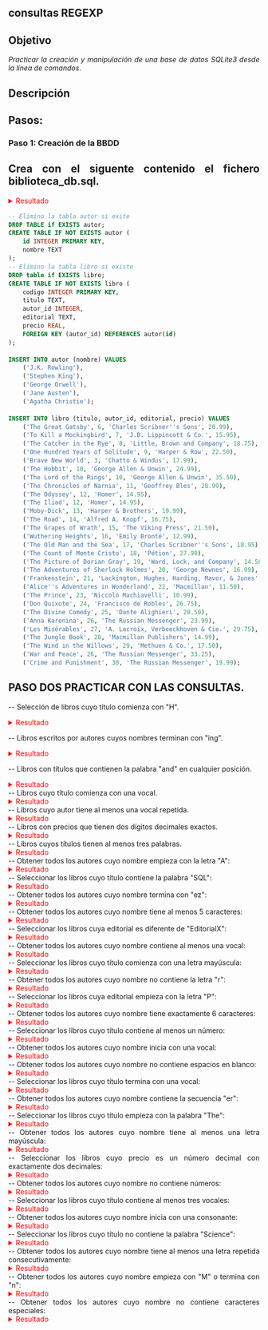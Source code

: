 
<div align="justify">

## consultas REGEXP

## Objetivo

_Practicar la creación y manipulación de una base de datos SQLite3 desde la línea de comandos_.

## Descripción

## Pasos:

### Paso 1: Creación de la BBDD

## Crea con el siguente contenido el fichero biblioteca_db.sql.

<details> 
<summary style="color: red;" > Resultado </summary>

![Imagen de terminal creacion DDBB](https://raw.githubusercontent.com/johnfredyrg1226/base_datos2/main/tarea/Tema3_Realizacion_consultas_SQLite3/imagenes/tarea5_imagen_creacion_ddbb.png)

</details>


```SQL
-- Elimino la tabla autor si exite
DROP TABLE if EXISTS autor;
CREATE TABLE IF NOT EXISTS autor (
    id INTEGER PRIMARY KEY,
    nombre TEXT
);
-- Elimino la tabla libro si existe
DROP table if EXISTS libro;
CREATE TABLE IF NOT EXISTS libro (
    codigo INTEGER PRIMARY KEY,
    titulo TEXT,
    autor_id INTEGER,
    editorial TEXT,
    precio REAL,
    FOREIGN KEY (autor_id) REFERENCES autor(id)
);

INSERT INTO autor (nombre) VALUES
    ('J.K. Rowling'),
    ('Stephen King'),
    ('George Orwell'),
    ('Jane Austen'),
    ('Agatha Christie');

INSERT INTO libro (titulo, autor_id, editorial, precio) VALUES
    ('The Great Gatsby', 6, 'Charles Scribner''s Sons', 20.99),
    ('To Kill a Mockingbird', 7, 'J.B. Lippincott & Co.', 15.95),
    ('The Catcher in the Rye', 8, 'Little, Brown and Company', 18.75),
    ('One Hundred Years of Solitude', 9, 'Harper & Row', 22.50),
    ('Brave New World', 3, 'Chatto & Windus', 17.99),
    ('The Hobbit', 10, 'George Allen & Unwin', 24.99),
    ('The Lord of the Rings', 10, 'George Allen & Unwin', 35.50),
    ('The Chronicles of Narnia', 11, 'Geoffrey Bles', 28.99),
    ('The Odyssey', 12, 'Homer', 14.95),
    ('The Iliad', 12, 'Homer', 14.95),
    ('Moby-Dick', 13, 'Harper & Brothers', 19.99),
    ('The Road', 14, 'Alfred A. Knopf', 16.75),
    ('The Grapes of Wrath', 15, 'The Viking Press', 21.50),
    ('Wuthering Heights', 16, 'Emily Brontë', 12.99),
    ('The Old Man and the Sea', 17, 'Charles Scribner''s Sons', 18.95),
    ('The Count of Monte Cristo', 18, 'Pétion', 27.99),
    ('The Picture of Dorian Gray', 19, 'Ward, Lock, and Company', 14.50),
    ('The Adventures of Sherlock Holmes', 20, 'George Newnes', 16.99),
    ('Frankenstein', 21, 'Lackington, Hughes, Harding, Mavor, & Jones', 13.25),
    ('Alice''s Adventures in Wonderland', 22, 'Macmillan', 11.50),
    ('The Prince', 23, 'Niccolò Machiavelli', 10.99),
    ('Don Quixote', 24, 'Francisco de Robles', 26.75),
    ('The Divine Comedy', 25, 'Dante Alighieri', 20.50),
    ('Anna Karenina', 26, 'The Russian Messenger', 23.99),
    ('Les Misérables', 27, 'A. Lacroix, Verboeckhoven & Cie.', 29.75),
    ('The Jungle Book', 28, 'Macmillan Publishers', 14.99),
    ('The Wind in the Willows', 29, 'Methuen & Co.', 17.50),
    ('War and Peace', 26, 'The Russian Messenger', 33.25),
    ('Crime and Punishment', 30, 'The Russian Messenger', 19.99);
```
## PASO DOS PRACTICAR CON LAS CONSULTAS.



-- Selección de libros cuyo título comienza con "H".
<details> 
<summary style="color: red;" > Resultado </summary>

```sql
sqlite> select titulo from libro
   ...> where titulo REGEXP '^[hH]';

sqlite> SELECT titulo FROM libro
WHERE titulo LIKE 'H%' OR titulo LIKE 'h%';

** no hay ningun titulo comience con H.
```
</details>

-- Libros escritos por autores cuyos nombres terminan con "ing".
<details> 
<summary style="color: red;" > Resultado </summary>

```sql
sqlite> select nombre from autor
   ...> where nombre REGEXP 'ing$';
+--------------+
|    nombre    |
+--------------+
| J.K. Rowling |
| Stephen King |
+--------------+
```

</details>

-- Libros con títulos que contienen la palabra "and" en cualquier posición.
<details> 
<summary style="color: red;" > Resultado </summary>

</details>
-- Libros cuyo título comienza con una vocal.
<details> 
<summary style="color: red;" > Resultado </summary>

</details>
-- Libros cuyo autor tiene al menos una vocal repetida.
<details> 
<summary style="color: red;" > Resultado </summary>

</details>
-- Libros con precios que tienen dos dígitos decimales exactos.
<details> 
<summary style="color: red;" > Resultado </summary>

</details>
-- Libros cuyos títulos tienen al menos tres palabras.
<details> 
<summary style="color: red;" > Resultado </summary>

</details>
-- Obtener todos los autores cuyo nombre empieza con la letra "A":
<details> 
<summary style="color: red;" > Resultado </summary>

</details>
-- Seleccionar los libros cuyo título contiene la palabra "SQL":
<details> 
<summary style="color: red;" > Resultado </summary>

</details>
-- Obtener todos los autores cuyo nombre termina con "ez":
<details> 
<summary style="color: red;" > Resultado </summary>

</details>
-- Obtener todos los autores cuyo nombre tiene al menos 5 caracteres:
<details> 
<summary style="color: red;" > Resultado </summary>

</details>
-- Seleccionar los libros cuya editorial es diferente de "EditorialX":
<details> 
<summary style="color: red;" > Resultado </summary>

</details>
-- Obtener todos los autores cuyo nombre contiene al menos una vocal:
<details> 
<summary style="color: red;" > Resultado </summary>

</details>
-- Seleccionar los libros cuyo título comienza con una letra mayúscula:
<details> 
<summary style="color: red;" > Resultado </summary>

</details>
-- Obtener todos los autores cuyo nombre no contiene la letra "r":
<details> 
<summary style="color: red;" > Resultado </summary>

</details>
-- Seleccionar los libros cuya editorial empieza con la letra "P":
<details> 
<summary style="color: red;" > Resultado </summary>

</details>
-- Obtener todos los autores cuyo nombre tiene exactamente 6 caracteres:
<details> 
<summary style="color: red;" > Resultado </summary>

</details>
-- Seleccionar los libros cuyo título contiene al menos un número:
<details> 
<summary style="color: red;" > Resultado </summary>

</details>
-- Obtener todos los autores cuyo nombre inicia con una vocal:
<details> 
<summary style="color: red;" > Resultado </summary>

</details>
-- Obtener todos los autores cuyo nombre no contiene espacios en blanco:
<details> 
<summary style="color: red;" > Resultado </summary>

</details>
-- Seleccionar los libros cuyo título termina con una vocal:
<details> 
<summary style="color: red;" > Resultado </summary>

</details>
-- Obtener todos los autores cuyo nombre contiene la secuencia "er":
<details> 
<summary style="color: red;" > Resultado </summary>

</details>
-- Seleccionar los libros cuyo título empieza con la palabra "The":
<details> 
<summary style="color: red;" > Resultado </summary>

</details>
-- Obtener todos los autores cuyo nombre tiene al menos una letra mayúscula:
<details> 
<summary style="color: red;" > Resultado </summary>

</details>
-- Seleccionar los libros cuyo precio es un número decimal con exactamente dos decimales:
<details> 
<summary style="color: red;" > Resultado </summary>

</details>
-- Obtener todos los autores cuyo nombre no contiene números:
<details> 
<summary style="color: red;" > Resultado </summary>

</details>
-- Seleccionar los libros cuyo título contiene al menos tres vocales:
<details> 
<summary style="color: red;" > Resultado </summary>

</details>
-- Obtener todos los autores cuyo nombre inicia con una consonante:
<details> 
<summary style="color: red;" > Resultado </summary>

</details>
-- Seleccionar los libros cuyo título no contiene la palabra "Science":
<details> 
<summary style="color: red;" > Resultado </summary>

</details>
-- Obtener todos los autores cuyo nombre tiene al menos una letra repetida consecutivamente:
<details> 
<summary style="color: red;" > Resultado </summary>

</details>
-- Obtener todos los autores cuyo nombre empieza con "M" o termina con "n":
<details> 
<summary style="color: red;" > Resultado </summary>

</details>
-- Obtener todos los autores cuyo nombre no contiene caracteres especiales:
<details> 
<summary style="color: red;" > Resultado </summary>

</details>



</div>

